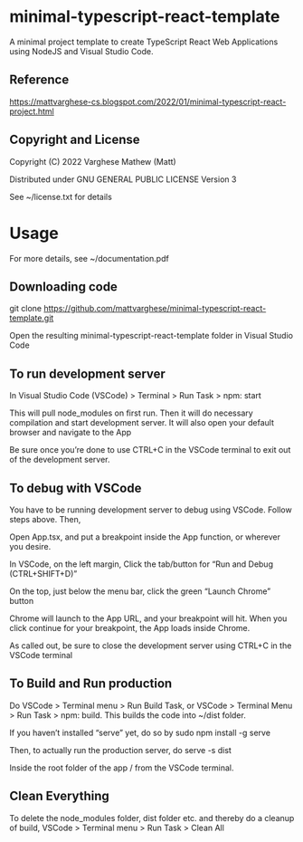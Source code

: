 # minimal-typescript-react-template
A minimal project template to create TypeScript React Web Applications 
using NodeJS and Visual Studio Code.

## Reference
https://mattvarghese-cs.blogspot.com/2022/01/minimal-typescript-react-project.html

## Copyright and License
Copyright (C) 2022 Varghese Mathew (Matt)

Distributed under GNU GENERAL PUBLIC LICENSE Version 3

See ~/license.txt for details

# Usage
For more details, see ~/documentation.pdf

## Downloading code
  git clone https://github.com/mattvarghese/minimal-typescript-react-template.git

Open the resulting minimal-typescript-react-template folder in Visual Studio Code

## To run development server
In Visual Studio Code (VSCode) > Terminal > Run Task > npm: start

This will pull node_modules on first run. Then it will do necessary compilation and start development server. It will also open your default browser and navigate to the App

Be sure once you’re done to use CTRL+C in the VSCode terminal to exit out of the development server.

## To debug with VSCode
You have to be running development server to debug using VSCode. Follow steps above. Then,

Open App.tsx, and put a breakpoint inside the App function, or wherever you desire.

In VSCode, on the left margin, Click the tab/button for “Run and Debug (CTRL+SHIFT+D)”

On the top, just below the menu bar, click the green “Launch Chrome” button

Chrome will launch to the App URL, and your breakpoint will hit. When you click continue for your breakpoint, the App loads inside Chrome.

As called out, be sure to close the development server using CTRL+C in the VSCode terminal

## To Build and Run production
Do VSCode > Terminal menu > Run Build Task, or VSCode > Terminal Menu > Run Task > npm: build. This builds the code into ~/dist folder.

If you haven’t installed “serve” yet, do so by 
  sudo npm install -g serve

Then, to actually run the production server, do 
  serve -s dist

Inside the root folder of the app / from the VSCode terminal.

## Clean Everything
To delete the node_modules folder, dist folder etc. and thereby do a cleanup of build, VSCode > Terminal menu > Run Task > Clean All

